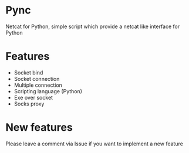 # Pync
Netcat for Python, simple script which provide a netcat like interface for Python

# Features

- Socket bind
- Socket connection
- Multiple connection
- Scripting language (Python)
- Exe over socket
- Socks proxy

# New features

Please leave a comment via Issue if you want to implement a new feature
